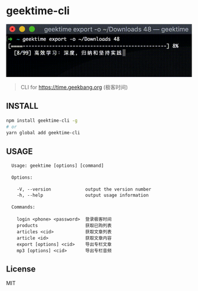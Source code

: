# geektime-cli

<div align="center">
  <img src="screenshot-export.gif" alt="geektime-cli screenshot">
</div>

> CLI for <https://time.geekbang.org> (极客时间)

## INSTALL
```bash
npm install geektime-cli -g
# or
yarn global add geektime-cli
```

## USAGE
```
  Usage: geektime [options] [command]

  Options:

    -V, --version             output the version number
    -h, --help                output usage information

  Commands:

    login <phone> <password>  登录极客时间
    products                  获取已购列表
    articles <cid>            获取文章列表
    article <id>              获取文章内容
    export [options] <cid>    导出专栏文章
    mp3 [options] <cid>       导出专栏音频
```

## License

MIT
